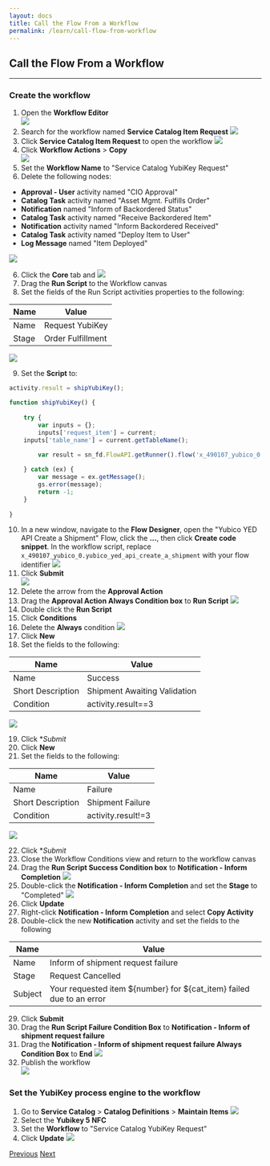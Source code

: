 ```yaml
---
layout: docs
title: Call the Flow From a Workflow
permalink: /learn/call-flow-from-workflow
---
```


## Call the Flow From a Workflow
---

### Create the workflow

1. Open the **Workflow Editor**  
![]({{site.baseurl}}/assets/images/71-workflow.png)
2. Search for the workflow named **Service Catalog Item Request**
![]({{site.baseurl}}/assets/images/72-search.png)
2. Click **Service Catalog Item Request** to open the workflow
![]({{site.baseurl}}/assets/images/73-service-catalog-item-request.png)
3. Click **Workflow Actions** > **Copy**  
![]({{site.baseurl}}/assets/images/74-copy.png)
4. Set the **Workflow Name** to "Service Catalog YubiKey Request"
5. Delete the following nodes:

  * **Approval - User** activity named "CIO Approval"
  * **Catalog Task** activity named "Asset Mgmt. Fulfills Order"
  * **Notification** named "Inform of Backordered Status"
  * **Catalog Task** activity named "Receive Backordered Item"
  * **Notification** activity named "Inform Backordered Received"
  * **Catalog Task** activity named "Deploy Item to User"
  * **Log Message** named "Item Deployed"

  ![]({{site.baseurl}}/assets/images/75-delete.png)

6. Click the **Core** tab and 
![]({{site.baseurl}}/assets/images/76-core.png)
7. Drag the **Run Script** to the Workflow canvas
8. Set the fields of the Run Script activities properties to the following:

  | **Name** | **Value** |
  | -------- | --------- |
  | Name | Request YubiKey |
  | Stage | Order Fulfillment |

  ![]({{site.baseurl}}/assets/images/80-stage.png)

9. Set the **Script** to:

```Javascript
activity.result = shipYubiKey();

function shipYubiKey() {
	
	try {
		var inputs = {};
		inputs['request_item'] = current;
    inputs['table_name'] = current.getTableName();

		var result = sn_fd.FlowAPI.getRunner().flow('x_490107_yubico_0.yubico_yed_api_create_a_shipment').inForeground().withInputs(inputs).run();
		
	} catch (ex) {
		var message = ex.getMessage();
		gs.error(message);
		return -1;
	}
	
}
```

10. In a new window, navigate to the **Flow Designer**, open the "Yubico YED API Create a Shipment" Flow, click the **...**, then click **Create code snippet**. In the workflow script, replace `x_490107_yubico_0.yubico_yed_api_create_a_shipment` with your flow identifier
![]({{site.baseurl}}/assets/images/95-snippet.png)
11. Click **Submit**  
![]({{site.baseurl}}/assets/images/77-submit.png)
12. Delete the arrow from the **Approval Action**
13. Drag the **Approval Action Always Condition box** to **Run Script**
![]({{site.baseurl}}/assets/images/78-approval-arrow.png)
14. Double click the **Run Script**
15. Click **Conditions**
16. Delete the **Always** condition
![]({{site.baseurl}}/assets/images/79-delete-always.png)
17. Click **New**
18. Set the fields to the following:

  | **Name** | **Value** |
  | -------- | --------- |
  | Name | Success |
  | Short Description | Shipment Awaiting Validation |
  | Condition | activity.result==3 | 

  ![]({{site.baseurl}}/assets/images/81-success-condition.png)

19. Click **Submit*
20. Click **New**
21. Set the fields to the following:

  | **Name** | **Value** |
  | -------- | --------- |
  | Name | Failure |
  | Short Description | Shipment Failure |
  | Condition | activity.result!=3 | 

  ![]({{site.baseurl}}/assets/images/82-failure-condition.png)

22. Click **Submit*
23. Close the Workflow Conditions view and return to the workflow canvas
24. Drag the **Run Script Success Condition box** to **Notification - Inform Completion**
![]({{site.baseurl}}/assets/images/83-success-arrow.png)
25. Double-click the **Notification - Inform Completion** and set the **Stage** to "Completed"
![]({{site.baseurl}}/assets/images/85-stage-completed.png)
26. Click **Update**
27. Right-click **Notification - Inform Completion** and select **Copy Activity**
28. Double-click the new **Notification** activity and set the fields to the following

  | **Name** | **Value** |
  | -------- | --------- |
  | Name | Inform of shipment request failure |
  | Stage| Request Cancelled |
  | Subject | Your requested item ${number} for ${cat_item} failed due to an error | 

29. Click **Submit**
30. Drag the **Run Script Failure Condition Box** to **Notification - Inform of shipment request failure**
31. Drag the **Notification - Inform of shipment request failure Always Condition Box** to **End**
![]({{site.baseurl}}/assets/images/86-yed-workflow.png)
32. Publish the workflow  
![]({{site.baseurl}}/assets/images/96-publish.png)

### Set the YubiKey process engine to the workflow

1. Go to **Service Catalog** > **Catalog Definitions** > **Maintain Items**
![]({{site.baseurl}}/assets/images/87-maintain-items.png)
2. Select the **Yubikey 5 NFC**
3. Set the **Workflow** to "Service Catalog YubiKey Request"
4. Click **Update**
![]({{site.baseurl}}/assets/images/88-set-workflow.png)

<div class="btns">
  <a class="btn--secondary" href="/yed-spoke-example/learn/test-flow">Previous</a>
  <a class="btn" href="/yed-spoke-example/learn/test-workflow">Next</a>
</div>